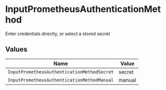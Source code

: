 # InputPrometheusAuthenticationMethod

Enter credentials directly, or select a stored secret


## Values

| Name                                        | Value                                       |
| ------------------------------------------- | ------------------------------------------- |
| `InputPrometheusAuthenticationMethodSecret` | secret                                      |
| `InputPrometheusAuthenticationMethodManual` | manual                                      |
